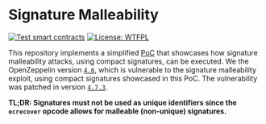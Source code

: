 # Signature Malleability

[![Test smart contracts](https://github.com/pcaversaccio/malleable-signatures/actions/workflows/test.yml/badge.svg)](https://github.com/pcaversaccio/malleable-signatures/actions/workflows/test.yml)
[![License: WTFPL](https://img.shields.io/badge/License-WTFPL-blue.svg)](http://www.wtfpl.net/about)

This repository implements a simplified [PoC](./test/SignatureMalleability.t.sol) that showcases how signature malleability attacks, using compact signatures, can be executed. We the OpenZeppelin version [`4.6`](https://github.com/OpenZeppelin/openzeppelin-contracts/tree/release-v4.6), which is vulnerable to the signature malleability exploit, using compact signatures showcased in this PoC. The vulnerability was patched in version [`4.7.3`](https://github.com/OpenZeppelin/openzeppelin-contracts/releases/tag/v4.7.3).

**TL;DR: Signatures must not be used as unique identifiers since the `ecrecover` opcode allows for malleable (non-unique) signatures.**

